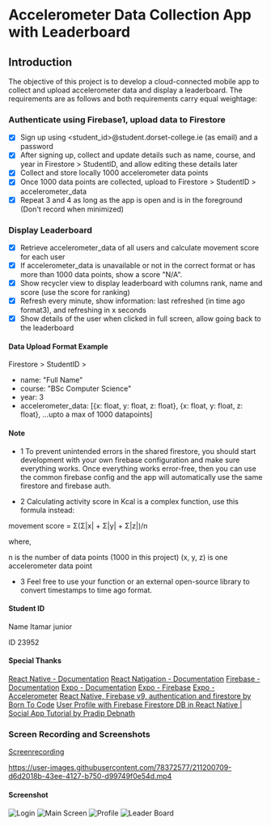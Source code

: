 # Accelerometer Data Collection App with Leaderboard

## Introduction

The objective of this project is to develop a cloud-connected mobile app to collect and upload accelerometer data and display a leaderboard. The requirements are as follows and both requirements carry equal weightage:

### Authenticate using Firebase1, upload data to Firestore

- [x] Sign up using <student_id>@student.dorset-college.ie (as email) and a password
- [x] After signing up, collect and update details such as name, course, and year in Firestore > StudentID, and allow editing these details later
- [x] Collect and store locally 1000 accelerometer data points
- [x] Once 1000 data points are collected, upload to Firestore > StudentID > accelerometer_data
- [x] Repeat 3 and 4 as long as the app is open and is in the foreground (Don't record when minimized)

### Display Leaderboard

- [x] Retrieve accelerometer_data of all users and calculate movement score for each user
- [x] If accelerometer_data is unavailable or not in the correct format or has more than 1000 data points, show a score "N/A".
- [x] Show recycler view to display leaderboard with columns rank, name and score (use the score for ranking)
- [x] Refresh every minute, show information: last refreshed (in time ago format3), and refreshing in x seconds
- [x] Show details of the user when clicked in full screen, allow going back to the leaderboard

#### Data Upload Format Example

Firestore > StudentID >

- name: "Full Name"
- course: "BSc Computer Science"
- year: 3
- accelerometer_data: [{x: float, y: float, z: float}, {x: float, y: float, z: float}, ...upto a max of 1000 datapoints]

#### Note

- 1 To prevent unintended errors in the shared firestore, you should start development with your own firebase configuration and make sure everything works. Once everything works error-free, then you can use the common firebase config and the app will automatically use the same firestore and firebase auth.

- 2 Calculating activity score in Kcal is a complex function, use this formula instead:

movement score = Σ(Σ|x| + Σ|y| + Σ|z|)/n

where,

n is the number of data points (1000 in this project)
(x, y, z) is one accelerometer data point

- 3 Feel free to use your function or an external open-source library to convert timestamps to time ago format.

#### Student ID

Name Itamar junior

ID 23952

#### Special Thanks

[React Native - Documentation](https://reactnative.dev/)
[React Natigation - Documentation](https://reactnavigation.org/)
[Firebase - Documentation](https://firebase.google.com/)
[Expo - Documentation](https://docs.expo.io/)
[Expo - Firebase](https://docs.expo.io/versions/latest/sdk/firebase/)
[Expo - Accelerometer](https://docs.expo.io/versions/latest/sdk/accelerometer/)
[React Native, Firebase v9, authentication and firestore by Born To Code](https://www.youtube.com/watch?v=20TSEoJkg5k&t=1564s)
[User Profile with Firebase Firestore DB in React Native | Social App Tutorial by Pradip Debnath](https://www.youtube.com/watch?v=aFtYsghw-1k&t=1155s)

### Screen Recording and Screenshots

[Screenrecording](https://github.com/codeitamarjr/Y3S1MobileAppReactNativeAccelerometerLeaderboard/blob/master/screenrecorder/RPReplay_Final1673185616.mp4?raw=true)

https://user-images.githubusercontent.com/78372577/211200709-d6d2018b-43ee-4127-b750-d99749f0e54d.mp4


#### Screenshot

![Login](https://github.com/codeitamarjr/Y3S1MobileAppReactNativeAccelerometerLeaderboard/blob/master/screenrecorder/IMG_5254.PNG?raw=true)
![Main Screen](https://github.com/codeitamarjr/Y3S1MobileAppReactNativeAccelerometerLeaderboard/blob/master/screenrecorder/IMG_5252.PNG?raw=true)
![Profile](https://github.com/codeitamarjr/Y3S1MobileAppReactNativeAccelerometerLeaderboard/blob/master/screenrecorder/IMG_5253.PNG?raw=true)
![Leader Board](https://github.com/codeitamarjr/Y3S1MobileAppReactNativeAccelerometerLeaderboard/blob/master/screenrecorder/IMG_5251.PNG?raw=true)
